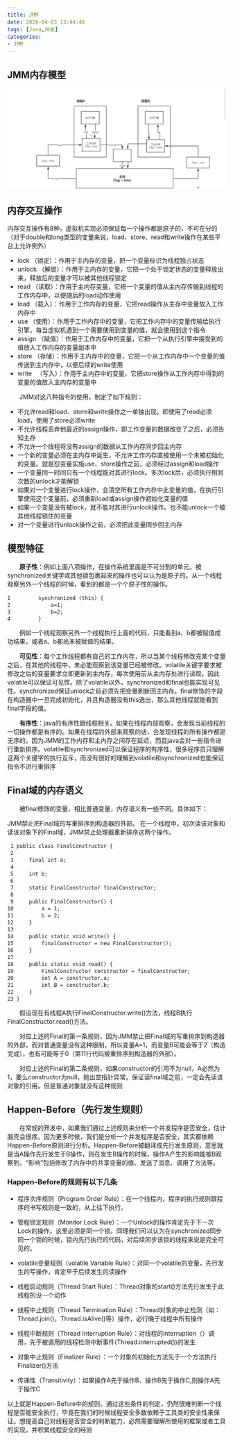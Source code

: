 ```yaml
---
title: JMM
date: 2020-04-03 13:44:48
tags: [Java,并发]
categories: 
- JMM
---
```


## JMM内存模型
!["JMM"](/image/111.jpg "JMM")

## 内存交互操作
内存交互操作有8种，虚拟机实现必须保证每一个操作都是原子的，不可在分的（对于double和long类型的变量来说，load、store、read和write操作在某些平台上允许例外）

* lock     （锁定）：作用于主内存的变量，把一个变量标识为线程独占状态
* unlock （解锁）：作用于主内存的变量，它把一个处于锁定状态的变量释放出来，释放后的变量才可以被其他线程锁定
* read    （读取）：作用于主内存变量，它把一个变量的值从主内存传输到线程的工作内存中，以便随后的load动作使用
* load     （载入）：作用于工作内存的变量，它把read操作从主存中变量放入工作内存中
* use      （使用）：作用于工作内存中的变量，它把工作内存中的变量传输给执行引擎，每当虚拟机遇到一个需要使用到变量的值，就会使用到这个指令
* assign  （赋值）：作用于工作内存中的变量，它把一个从执行引擎中接受到的值放入工作内存的变量副本中
* store    （存储）：作用于主内存中的变量，它把一个从工作内存中一个变量的值传送到主内存中，以便后续的write使用
* write 　（写入）：作用于主内存中的变量，它把store操作从工作内存中得到的变量的值放入主内存的变量中


　　JMM对这八种指令的使用，制定了如下规则：

* 不允许read和load、store和write操作之一单独出现。即使用了read必须load，使用了store必须write
* 不允许线程丢弃他最近的assign操作，即工作变量的数据改变了之后，必须告知主存
* 不允许一个线程将没有assign的数据从工作内存同步回主内存
* 一个新的变量必须在主内存中诞生，不允许工作内存直接使用一个未被初始化的变量。就是怼变量实施use、store操作之前，必须经过assign和load操作
* 一个变量同一时间只有一个线程能对其进行lock。多次lock后，必须执行相同次数的unlock才能解锁
* 如果对一个变量进行lock操作，会清空所有工作内存中此变量的值，在执行引擎使用这个变量前，必须重新load或assign操作初始化变量的值
* 如果一个变量没有被lock，就不能对其进行unlock操作。也不能unlock一个被其他线程锁住的变量
* 对一个变量进行unlock操作之前，必须把此变量同步回主内存

## 模型特征
　　**原子性**：例如上面八项操作，在操作系统里面是不可分割的单元。被synchronized关键字或其他锁包裹起来的操作也可以认为是原子的。从一个线程观察另外一个线程的时候，看到的都是一个个原子性的操作。

```
1         synchronized (this) {
2             a=1;
3             b=2;
4         }
```
　　例如一个线程观察另外一个线程执行上面的代码，只能看到a、b都被赋值成功结果，或者a、b都尚未被赋值的结果。

　　**可见性**：每个工作线程都有自己的工作内存，所以当某个线程修改完某个变量之后，在其他的线程中，未必能观察到该变量已经被修改。volatile关键字要求被修改之后的变量要求立即更新到主内存，每次使用前从主内存处进行读取。因此volatile可以保证可见性。除了volatile以外，synchronized和final也能实现可见性。synchronized保证unlock之前必须先把变量刷新回主内存。final修饰的字段在构造器中一旦完成初始化，并且构造器没有this逸出，那么其他线程就能看到final字段的值。

　　**有序性**：java的有序性跟线程相关。如果在线程内部观察，会发现当前线程的一切操作都是有序的。如果在线程的外部来观察的话，会发现线程的所有操作都是无序的。因为JMM的工作内存和主内存之间存在延迟，而且java会对一些指令进行重新排序。volatile和synchronized可以保证程序的有序性，很多程序员只理解这两个关键字的执行互斥，而没有很好的理解到volatile和synchronized也能保证指令不进行重排序

## Final域的内存语义
　　被final修饰的变量，相比普通变量，内存语义有一些不同。具体如下：

JMM禁止把Final域的写重排序到构造器的外部。
在一个线程中，初次读该对象和读该对象下的Final域，JMM禁止处理器重新排序这两个操作。
```
 1 public class FinalConstructor {
 2 
 3     final int a;
 4 
 5     int b;
 6 
 7     static FinalConstructor finalConstructor;
 8 
 9     public FinalConstructor() {
10         a = 1;
11         b = 2;
12     }
13 
14     public static void write() {
15         finalConstructor = new FinalConstructor();
16     }
17 
18     public static void read() {
19         FinalConstructor constructor = finalConstructor;
20         int A = constructor.a;
21         int B = constructor.b;
22     }
23 }
```
　　假设现在有线程A执行FinalConstructor.write()方法，线程B执行FinalConstructor.read()方法。

　　对应上述的Final的第一条规则，因为JMM禁止把Final域的写重排序到构造器的外部，而对普通变量没有这种限制，所以变量A=1，而变量B可能会等于2（构造完成），也有可能等于0（第11行代码被重排序到构造器的外部）。

 　　对应上述的Final的第二条规则，如果constructor的引用不为null，A必然为1，要么constructor为null，抛出空指针异常。保证读final域之前，一定会先读该对象的引用。但是普通对象就没有这种规则


 ## Happen-Before（先行发生规则）
　　在常规的开发中，如果我们通过上述规则来分析一个并发程序是否安全，估计脑壳会很疼。因为更多时候，我们是分析一个并发程序是否安全，其实都依赖Happen-Before原则进行分析。Happen-Before被翻译成先行发生原则，意思就是当A操作先行发生于B操作，则在发生B操作的时候，操作A产生的影响能被B观察到，“影响”包括修改了内存中的共享变量的值、发送了消息、调用了方法等。

### Happen-Before的规则有以下几条

* 程序次序规则（Program Order Rule）：在一个线程内，程序的执行规则跟程序的书写规则是一致的，从上往下执行。

* 管程锁定规则（Monitor Lock Rule）：一个Unlock的操作肯定先于下一次Lock的操作。这里必须是同一个锁。同理我们可以认为在synchronized同步同一个锁的时候，锁内先行执行的代码，对后续同步该锁的线程来说是完全可见的。
* volatile变量规则（volatile Variable Rule）：对同一个volatile的变量，先行发生的写操作，肯定早于后续发生的读操作
* 线程启动规则（Thread Start Rule）：Thread对象的start()方法先行发生于此线程的没一个动作
* 线程中止规则（Thread Termination Rule）：Thread对象的中止检测（如：Thread.join()，Thread.isAlive()等）操作，必行晚于线程中所有操作
* 线程中断规则（Thread Interruption Rule）：对线程的interruption（）调用，先于被调用的线程检测中断事件(Thread.interrupted())的发生
* 对象中止规则（Finalizer Rule）：一个对象的初始化方法先于一个方法执行Finalizer()方法
* 传递性（Transitivity）：如果操作A先于操作B、操作B先于操作C,则操作A先于操作C


以上就是Happen-Before中的规则。通过这些条件的判定，仍然很难判断一个线程是否能安全执行，毕竟在我们的时候线程安全多数依赖于工具类的安全性来保证。想提高自己对线程是否安全的判断能力，必然需要理解所使用的框架或者工具的实现，并积累线程安全的经验